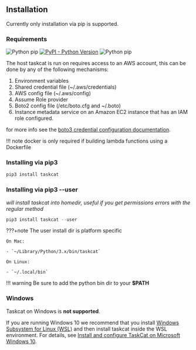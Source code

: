 
## Installation

Currently only installation via pip is supported.

### Requirements
![Python pip](https://img.shields.io/badge/Prerequisites-pip-blue.svg)
[![PyPI - Python Version](https://img.shields.io/pypi/pyversions/taskcat.svg)](https://pypi.org/project/taskcat/#history)
![Python pip](https://img.shields.io/badge/Prerequisites-docker-yellow.svg)

The host taskcat is run on requires access to an AWS account, this can be done by any
of the following mechanisms:

1. Environment variables
2. Shared credential file (~/.aws/credentials)
3. AWS config file (~/.aws/config)
4. Assume Role provider
5. Boto2 config file (/etc/boto.cfg and ~/.boto)
6. Instance metadata service on an Amazon EC2 instance that has an IAM role configured.

for more info see the [boto3 credential configuration documentation](https://boto3.amazonaws.com/v1/documentation/api/latest/guide/configuration.html).

!!! note
    docker is only required if building lambda functions using a Dockerfile

### Installing via pip3

```python
pip3 install taskcat
```
### Installing via pip3 --user
*will install taskcat into homedir, useful if you get permissions errors with the regular method*

```python
pip3 install taskcat --user
```

???+note
    The user install dir is platform specific

    On Mac:

    - `~/Library/Python/3.x/bin/taskcat`

    On Linux:

    - `~/.local/bin`

!!! warning
    Be sure to add the python bin dir to your **$PATH**

### Windows

Taskcat on Windows is **not supported**.

If you are running Windows 10 we recommend that you install [Windows Subsystem for Linux (WSL)](https://docs.microsoft.com/en-us/windows/wsl/about) and then install taskcat inside the WSL environment. For details, see [Install and configure TaskCat on Microsoft Windows 10](https://aws.amazon.com/blogs/infrastructure-and-automation/install-and-configure-taskcat-on-microsoft-windows-10/).
